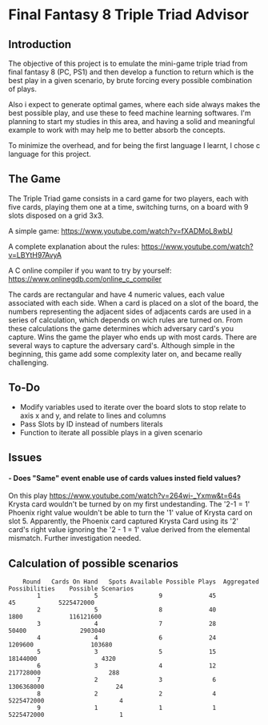# Final Fantasy 8 Triple Triad Advisor


## Introduction
The objective of this project is to emulate the mini-game triple triad from final fantasy 8 (PC, PS1) and then develop a function to return which is the best play in a given scenario, by brute forcing every possible combination of plays.

Also i expect to generate optimal games, where each side always makes the best possible play, and use these to feed machine learning softwares. I'm planning to start my studies in this area, and having a solid and meaningful example to work with may help me to better absorb the concepts.

To minimize the overhead, and for being the first language I learnt, I chose c language for this project.

## The Game
The Triple Triad game consists in a card game for two players, each with five cards, playing them one at a time, switching turns, on a board with 9 slots disposed on a grid 3x3.

A simple game: https://www.youtube.com/watch?v=fXADMoL8wbU

A complete explanation about the rules: https://www.youtube.com/watch?v=LBYtH97AvyA

A C online compiler if you want to try by yourself: https://www.onlinegdb.com/online_c_compiler

The cards are rectangular and have 4 numeric values, each value associated with each side. When a card is placed on a slot of the board, the numbers representing the adjacent sides of adjacents cards are used in a series of calculation, which depends on wich rules are turned on.
From these calculations the game determines which adversary card's you capture. Wins the game the player who ends up with most cards. There are several ways to capture the adversary card's.
Although simple in the beginning, this game add some complexity later on, and became really challenging. 


## To-Do
- Modify variables used to iterate over the board slots to stop relate to axis x and y, and relate to lines and columns
- Pass Slots by ID instead of numbers literals
- Function to iterate all possible plays in a given scenario


## Issues
#### - Does "Same" event enable use of cards values insted field values?
On this play https://www.youtube.com/watch?v=264wi-_Yxmw&t=64s Krysta card wouldn't be turned by on my first undestanding. The '2-1 = 1' Phoenix right value wouldn't be able to turn the '1' value of Krysta card on slot 5. Apparently, the Phoenix card captured Krysta Card using its '2' card's right value ignoring the '2 - 1 = 1' value derived from the elemental mismatch. Further investigation needed.


## Calculation of possible scenarios
```
    Round	Cards On Hand	Spots Available	Possible Plays	Aggregated Possibilities	Possible Scenarios
        1	            5	              9	            45	                      45	        5225472000
        2	            5	              8	            40	                    1800	         116121600
        3	            4	              7	            28	                   50400	           2903040
        4	            4	              6	            24	                 1209600	            103680
        5	            3	              5	            15	                18144000	              4320
        6	            3	              4	            12	               217728000	               288
        7	            2	              3	             6	              1306368000	                24
        8	            2	              2	             4	              5225472000	                 4
        9	            1	              1	             1	              5225472000	                 1
```

